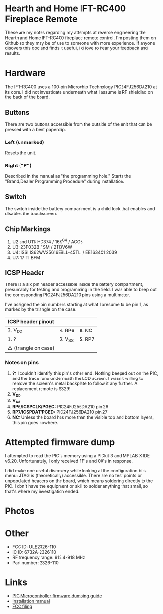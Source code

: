 # Hearth and Home IFT-RC400 Fireplace Remote
These are my notes regarding my attempts at reverse engineering the Hearth and Home IFT-RC400 fireplace remote control.  I'm posting them on Github so they may be of use to someone with more experience.  If anyone disovers this doc and finds it useful, I'd love to hear your feedback and results.

# Hardware
The IFT-RC400 uses a 100-pin Microchip Technology PIC24FJ256DA210 at its core.  I did not investigate underneath what I assume is RF shielding on the back of the board.

## Buttons
There are two buttons accessible from the outside of the unit that can be pressed with a bent paperclip.

### Left (unmarked)
Resets the unit.

### Right ("P")
Described in the manual as "the programming hole."  Starts the "Brand/Dealer Programming Procedure" during installation.

## Switch
The switch inside the battery compartment is a child lock that enables and disables the touchscreen.

## Chip Markings
1. U2 and U11: HC374 / 16K<sup>G4</sup> / ACG5
2. U3: 23F032B / SM / 2113V6W
3. U4: ISSI IS62WV25616EBLL-45TLI / EE1634X1 2039
4. U7: 17 TI BFM

## ICSP Header
There is a six pin header accessible inside the battery compartment, presumably for testing and programming in the field.  I was able to beep out the corresponding PIC24FJ256DA210 pins using a multimeter.

I've assigned the pin numbers starting at what I presume to be pin 1, as marked by the triangle on the case.

| ICSP header pinout  |                   |        |
| ------------------- | ----------------- | ------ |
| 2. V<sub>DD</sub>   | 4. RP6            | 6. NC  |
| 1. ?                | 3. V<sub>SS</sub> | 5. RP7 |
| △ (triangle on case)|                  |        |

### Notes on pins

1. **?:** I couldn't identify this pin's other end.  Nothing beeped out on the PIC, and the trace runs underneath the LCD screen.  I wasn't willing to remove the screen's metal backplate to follow it any further.  A replacement remote is $329!
2. **V<sub>DD</sub>**
3. **V<sub>SS</sub>**
4. **RP6/ICSPCLK/PGEC:** PIC24FJ256DA210 pin 26
5. **RP7/ICSPDAT/PGED:** PIC24FJ256DA210 pin 27
6. **NC:** Unless the board has more than the visible top and bottom layers, this pin goes nowhere.

# Attempted firmware dump
I attempted to read the PIC's memory using a PICkit 3 and MPLAB X IDE v6.20.  Unfortunately, I only received FF's and 00's in response.

I did make one useful discovery while looking at the configuration bits menu: JTAG is (theoretically) accessible.  There are no test points or unpopulated headers on the board, which means soldering directly to the PIC.  I don't have the equipment or skill to solder anything that small, so that's where my investigation ended.

# Photos

# Other
* FCC ID: ULE2326-110
* IC ID: 6732A-2326110
* RF frequency range: 912.4-918 MHz
* Part number: 2326-110

# Links
* [PIC Microcontroller firmware dumping guide](https://www.rapid7.com/blog/post/2019/04/30/extracting-firmware-from-microcontrollers-onboard-flash-memory-part-3-microchip-pic-microcontrollers/)
* [Installation manual](https://downloads.hearthnhome.com/installManuals/Addendums/2326_982_IFT-RC400IFT-ACM_Install_Manual.pdf)
* [FCC filing](https://fccid.io/ULE2326-110)
